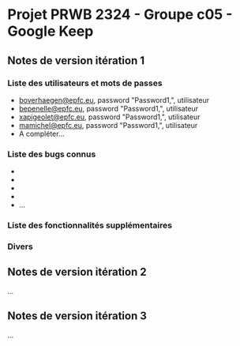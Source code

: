 # Projet PRWB 2324 - Groupe c05 - Google Keep

## Notes de version itération 1 

### Liste des utilisateurs et mots de passes

  * boverhaegen@epfc.eu, password "Password1,", utilisateur
  * bepenelle@epfc.eu, password "Password1,", utilisateur
  * xapigeolet@epfc.eu, password "Password1,", utilisateur
  * mamichel@epfc.eu, password "Password1,", utilisateur
  * A compléter...

### Liste des bugs connus

  * 
  *                       
  * 
  * 
  * ...

### Liste des fonctionnalités supplémentaires

### Divers

## Notes de version itération 2

...

## Notes de version itération 3 

...